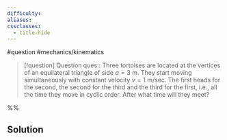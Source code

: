 ```yaml
---
difficulty: 
aliases: 
cssclasses:
  - title-hide
---
```

#question #mechanics/kinematics 

> [!question] Question 
> ques:: Three tortoises are located at the vertices of an equilateral triangle of side $a=3 \text{ m}$. They start moving simultaneously with constant velocity $v=1 \text{ m/sec}$. The first heads for the second, the second for the third and the third for the first, i.e., all the time they move in cyclic order. After what time will they meet?

%%
## Solution


